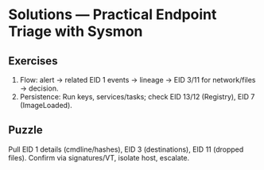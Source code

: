 # Solutions — Practical Endpoint Triage with Sysmon

## Exercises

1. Flow: alert -> related EID 1 events -> lineage -> EID 3/11 for network/files -> decision.
2. Persistence: Run keys, services/tasks; check EID 13/12 (Registry), EID 7 (ImageLoaded).

## Puzzle

Pull EID 1 details (cmdline/hashes), EID 3 (destinations), EID 11 (dropped files). Confirm via signatures/VT, isolate host, escalate.
